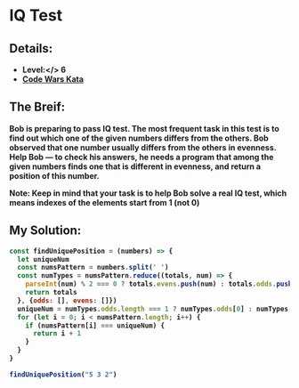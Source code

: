 # IQ Test

## Details:
* <b>Level:</> 6
* [Code Wars Kata](https://www.codewars.com/kata/552c028c030765286c00007d/javascript)

## The Breif:

Bob is preparing to pass IQ test. The most frequent task in this test is to find out which one of the given numbers differs from the others. Bob observed that one number usually differs from the others in evenness. Help Bob — to check his answers, he needs a program that among the given numbers finds one that is different in evenness, and return a position of this number.

<b>Note:</b> Keep in mind that your task is to help Bob solve a real IQ test, which means indexes of the elements start from 1 (not 0)

## My Solution:
```javascript
const findUniquePosition = (numbers) => {
  let uniqueNum
  const numsPattern = numbers.split(' ')
  const numTypes = numsPattern.reduce((totals, num) => {
    parseInt(num) % 2 === 0 ? totals.evens.push(num) : totals.odds.push(num)
    return totals
  }, {odds: [], evens: []})
  uniqueNum = numTypes.odds.length === 1 ? numTypes.odds[0] : numTypes.evens[0]
  for (let i = 0; i < numsPattern.length; i++) {
    if (numsPattern[i] === uniqueNum) {
      return i + 1
    }
  }
}

findUniquePosition("5 3 2")
```



